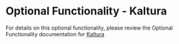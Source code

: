 # Optional Functionality - Kaltura
For details on this optional functionality, please review the Optional Functionality documentation for [Kaltura](https://equella.github.io/optional-functionality/Kaltura.html)
